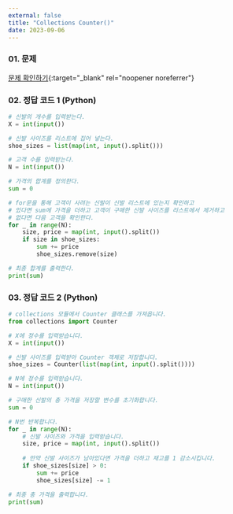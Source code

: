 ```yaml
---
external: false
title: "Collections Counter()"
date: 2023-09-06
---
```


### 01. 문제

[문제 확인하기](https://www.hackerrank.com/challenges/collections-counter/problem?isFullScreen=true){:target="_blank" rel="noopener noreferrer"}

### 02. 정답 코드 1 (Python)

```Python
# 신발의 개수를 입력받는다.
X = int(input())

# 신발 사이즈를 리스트에 집어 넣는다.
shoe_sizes = list(map(int, input().split()))

# 고객 수를 입력받는다.
N = int(input())

# 가격의 합계를 정의한다.
sum = 0

# for문을 통해 고객이 사려는 신발이 신발 리스트에 있는지 확인하고
# 있다면 sum에 가격을 더하고 고객이 구매한 신발 사이즈를 리스트에서 제거하고
# 없다면 다음 고객을 확인한다.
for _ in range(N):
    size, price = map(int, input().split())
    if size in shoe_sizes:
        sum += price
        shoe_sizes.remove(size)

# 최종 합계를 출력한다.
print(sum)
```

### 03. 정답 코드 2 (Python)

```Python
# collections 모듈에서 Counter 클래스를 가져옵니다.
from collections import Counter

# X에 정수를 입력받습니다.
X = int(input())

# 신발 사이즈를 입력받아 Counter 객체로 저장합니다.
shoe_sizes = Counter(list(map(int, input().split())))

# N에 정수를 입력받습니다.
N = int(input())

# 구매한 신발의 총 가격을 저장할 변수를 초기화합니다.
sum = 0

# N번 반복합니다.
for _ in range(N):
    # 신발 사이즈와 가격을 입력받습니다.
    size, price = map(int, input().split())
    
    # 만약 신발 사이즈가 남아있다면 가격을 더하고 재고를 1 감소시킵니다.
    if shoe_sizes[size] > 0:
        sum += price
        shoe_sizes[size] -= 1

# 최종 총 가격을 출력합니다.
print(sum)
```
